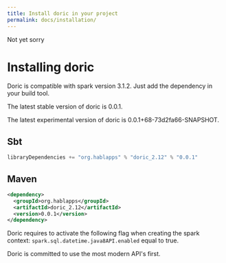 ```yaml
---
title: Install doric in your project
permalink: docs/installation/
---
```

Not yet sorry
# Installing doric
Doric is compatible with spark version 3.1.2. Just add the dependency in your build tool.

The latest stable version of doric is 0.0.1.

The latest experimental version of doric is 0.0.1+68-73d2fa66-SNAPSHOT.

## Sbt
```scala
libraryDependencies += "org.hablapps" % "doric_2.12" % "0.0.1"
```
## Maven
```xml
<dependency>
  <groupId>org.hablapps</groupId>
  <artifactId>doric_2.12</artifactId>
  <version>0.0.1</version>
</dependency>
```

Doric requires to activate the following flag when creating the spark context:
`spark.sql.datetime.java8API.enabled` equal to true.

Doric is committed to use the most modern API's first.
